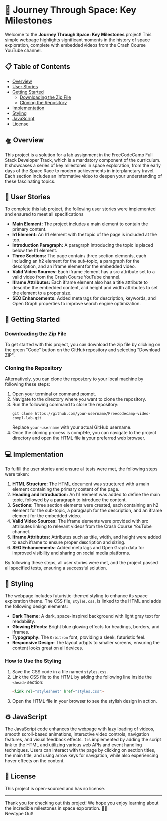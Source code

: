 # 🚀 Journey Through Space: Key Milestones

Welcome to the **Journey Through Space: Key Milestones** project! This simple webpage highlights significant moments in the history of space exploration, complete with embedded videos from the Crash Course YouTube channel.

## 📋 Table of Contents
- [Overview](#overview)
- [User Stories](#user-stories)
- [Getting Started](#getting-started)
  - [Downloading the Zip File](#downloading-the-zip-file)
  - [Cloning the Repository](#cloning-the-repository)
- [Implementation](#implementation)
- [Styling](#styling)
- [JavaScript](#javascript)
- [License](#license)

## 🛸 Overview
This project is a solution for a lab assignment in the FreeCodeCamp Full Stack Developer Track, which is a mandatory component of the curriculum. It showcases a series of key milestones in space exploration, from the early days of the Space Race to modern achievements in interplanetary travel. Each section includes an informative video to deepen your understanding of these fascinating topics.

## 📝 User Stories
To complete this lab project, the following user stories were implemented and ensured to meet all specifications:
- **Main Element:** The project includes a main element to contain the primary content.
- **h1 Element:** An h1 element with the topic of the page is included at the top.
- **Introduction Paragraph:** A paragraph introducing the topic is placed below the h1 element.
- **Three Sections:** The page contains three section elements, each including an h2 element for the sub-topic, a paragraph for the description, and an iframe element for the embedded video.
- **Valid Video Sources:** Each iframe element has a src attribute set to a valid video from the Crash Course YouTube channel.
- **Iframe Attributes:** Each iframe element also has a title attribute to describe the embedded content, and height and width attributes to set the element to a proper size.
- **SEO Enhancements:** Added meta tags for description, keywords, and Open Graph properties to improve search engine optimization.

## 🚀 Getting Started

### Downloading the Zip File
To get started with this project, you can download the zip file by clicking on the green "Code" button on the GitHub repository and selecting "Download ZIP".

### Cloning the Repository
Alternatively, you can clone the repository to your local machine by following these steps:

1. Open your terminal or command prompt.
2. Navigate to the directory where you want to clone the repository.
3. Run the following command to clone the repository:
   ```
   git clone https://github.com/your-username/Freecodecamp-video-compl-lab.git
   ```
   Replace `your-username` with your actual GitHub username.
4. Once the cloning process is complete, you can navigate to the project directory and open the HTML file in your preferred web browser.

## 💻 Implementation
To fulfill the user stories and ensure all tests were met, the following steps were taken:
1. **HTML Structure:** The HTML document was structured with a main element containing the primary content of the page.
2. **Heading and Introduction:** An h1 element was added to define the main topic, followed by a paragraph to introduce the content.
3. **Sections:** Three section elements were created, each containing an h2 element for the sub-topic, a paragraph for the description, and an iframe element for the embedded video.
4. **Valid Video Sources:** The iframe elements were provided with src attributes linking to relevant videos from the Crash Course YouTube channel.
5. **Iframe Attributes:** Attributes such as title, width, and height were added to each iframe to ensure proper description and sizing.
6. **SEO Enhancements:** Added meta tags and Open Graph data for improved visibility and sharing on social media platforms.

By following these steps, all user stories were met, and the project passed all specified tests, ensuring a successful solution.

## 🎨 Styling
The webpage includes futuristic-themed styling to enhance its space exploration theme. The CSS file, `styles.css`, is linked to the HTML and adds the following design elements:
- **Dark Theme:** A dark, space-inspired background with light gray text for readability.
- **Glowing Effects:** Bright blue glowing effects for headings, borders, and iframes.
- **Typography:** The `Orbitron` font, providing a sleek, futuristic feel.
- **Responsive Design:** The layout adapts to smaller screens, ensuring the content looks great on all devices.

### How to Use the Styling
1. Save the CSS code in a file named `styles.css`.
2. Link the CSS file to the HTML by adding the following line inside the `<head>` section:
   ```html
   <link rel="stylesheet" href="styles.css">
   ```
3. Open the HTML file in your browser to see the stylish design in action.

## ⚙️ JavaScript
The JavaScript code enhances the webpage with lazy loading of videos, smooth scroll-based animations, interactive video controls, navigation features, and visual feedback effects. It is implemented by adding the script link to the HTML and utilizing various web APIs and event handling techniques. Users can interact with the page by clicking on section titles, the main title, and using arrow keys for navigation, while also experiencing hover effects on the content.

## 📜 License
This project is open-sourced and has no license.

---

Thank you for checking out this project! We hope you enjoy learning about the incredible milestones in space exploration. 🚀✨  
Newtype Out!